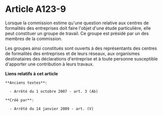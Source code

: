 # Article A123-9

Lorsque la commission estime qu'une question relative aux centres de formalités des entreprises doit faire l'objet d'une
étude particulière, elle peut constituer un groupe de travail. Ce groupe est présidé par un des membres de la commission.

Les groupes ainsi constitués sont ouverts à des représentants des centres de formalités des entreprises et de leurs réseaux,
aux organismes destinataires des déclarations d'entreprise et à toute personne susceptible d'apporter une contribution à
leurs travaux.

**Liens relatifs à cet article**

	**Anciens textes**:

	  - Arrêté du 1 octobre 2007 - art. 3 (Ab)

	**Créé par**:

	  - Arrêté du 14 janvier 2009 - art. (V)
